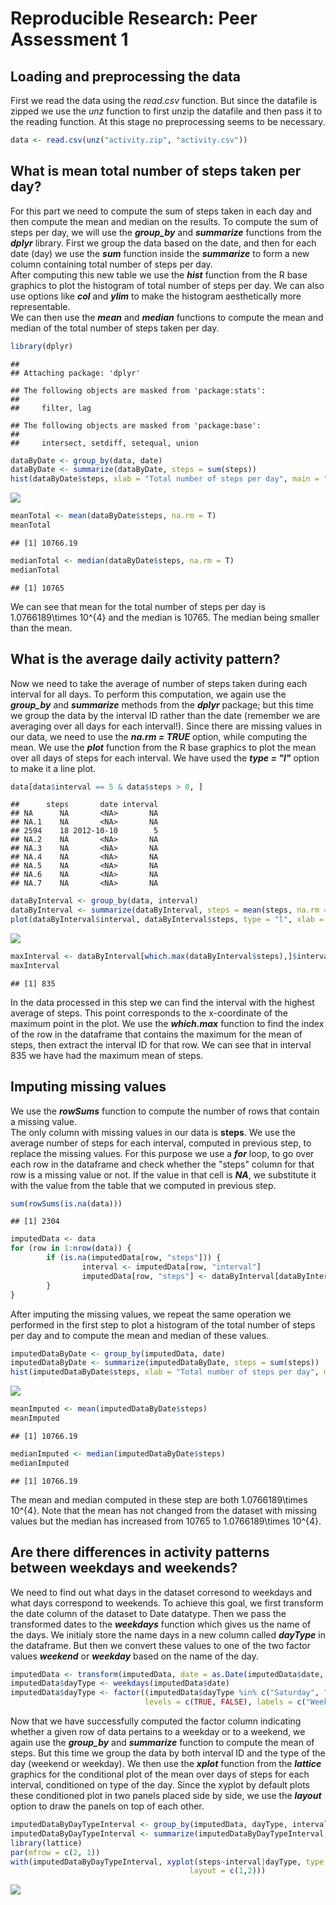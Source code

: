 # Reproducible Research: Peer Assessment 1


## Loading and preprocessing the data
First we read the data using the *read.csv* function. But since the datafile is zipped we use the *unz* function to first unzip the datafile and then pass it to the reading function. At this stage no preprocessing seems to be necessary.

```r
data <- read.csv(unz("activity.zip", "activity.csv"))
```


## What is mean total number of steps taken per day?
For this part we need to compute the sum of steps taken in each day and then compute the mean and median on the results. To compute the sum of steps per day, we will use the ***group_by*** and ***summarize*** functions from the ***dplyr*** library. First we group the data based on the date, and then for each date (day) we use the ***sum*** function inside the ***summarize*** to form a new column containing total number of steps per day.  
After computing this new table we use the ***hist*** function from the R base graphics to plot the histogram of total number of steps per day. We can also use options like ***col*** and ***ylim*** to make the histogram aesthetically more representable.  
We can then use the ***mean*** and ***median*** functions to compute the mean and median of the total number of steps taken per day.

```r
library(dplyr)
```

```
## 
## Attaching package: 'dplyr'
```

```
## The following objects are masked from 'package:stats':
## 
##     filter, lag
```

```
## The following objects are masked from 'package:base':
## 
##     intersect, setdiff, setequal, union
```

```r
dataByDate <- group_by(data, date)
dataByDate <- summarize(dataByDate, steps = sum(steps))
hist(dataByDate$steps, xlab = "Total number of steps per day", main = "Histogram of Total Number of\nSteps per Day", col = "red", ylim = c(0, 30))
```

![](PA1_template_files/figure-html/raw_histogram-1.png)<!-- -->

```r
meanTotal <- mean(dataByDate$steps, na.rm = T)
meanTotal
```

```
## [1] 10766.19
```

```r
medianTotal <- median(dataByDate$steps, na.rm = T)
medianTotal
```

```
## [1] 10765
```
We can see that mean for the total number of steps per day is 1.0766189\times 10^{4} and the median is 10765. The median being smaller than the mean.  

## What is the average daily activity pattern?
Now we need to take the average of number of steps taken during each interval for all days. To perform this computation, we again use the ***group_by*** and ***summarize*** methods from the ***dplyr*** package; but this time we group the data by the interval ID rather than the date (remember we are averaging over all days for each interval!). Since there are missing values in our data, we need to use the ***na.rm = TRUE*** option, while computing the mean. 
We use the ***plot*** function from the R base graphics to plot the mean over all days of steps for each interval. We have used the ***type = "l"*** option to make it a line plot.

```r
data[data$interval == 5 & data$steps > 0, ]
```

```
##      steps       date interval
## NA      NA       <NA>       NA
## NA.1    NA       <NA>       NA
## 2594    18 2012-10-10        5
## NA.2    NA       <NA>       NA
## NA.3    NA       <NA>       NA
## NA.4    NA       <NA>       NA
## NA.5    NA       <NA>       NA
## NA.6    NA       <NA>       NA
## NA.7    NA       <NA>       NA
```

```r
dataByInterval <- group_by(data, interval)
dataByInterval <- summarize(dataByInterval, steps = mean(steps, na.rm = T))
plot(dataByInterval$interval, dataByInterval$steps, type = "l", xlab = "Time interval", ylab = "number of steps", main = "Time-series plot of number of steps\n per interval, averaged over all days")
```

![](PA1_template_files/figure-html/step_interval_plot-1.png)<!-- -->

```r
maxInterval <- dataByInterval[which.max(dataByInterval$steps),]$interval
maxInterval
```

```
## [1] 835
```
In the data processed in this step we can find the interval with the highest average of steps. This point corresponds to the x-coordinate of the maximum point in the plot. We use the ***which.max*** function to find the index of the row in the dataframe that contains the maximum for the mean of steps, then extract the interval ID for that row. We can see that in interval 835 we have had the maximum mean of steps.


## Imputing missing values
We use the ***rowSums*** function to compute the number of rows that contain a missing value.  
The only column with missing values in our data is **steps**. We use the average number of steps for each interval, computed in previous step, to replace the missing values. For this purpose we use a ***for*** loop, to go over each row in the dataframe and check whether the "steps" column for that row is a missing value or not. If the value in that cell is ***NA***, we substitute it with the value from the table that we computed in previous step.

```r
sum(rowSums(is.na(data)))
```

```
## [1] 2304
```

```r
imputedData <- data
for (row in 1:nrow(data)) {
        if (is.na(imputedData[row, "steps"])) {
                interval <- imputedData[row, "interval"]
                imputedData[row, "steps"] <- dataByInterval[dataByInterval$interval == interval, "steps"]
        }
}
```
After imputing the missing values, we repeat the same operation we performed in the first step to plot a histogram of the total number of steps per day and to compute the mean and median of these values.

```r
imputedDataByDate <- group_by(imputedData, date)
imputedDataByDate <- summarize(imputedDataByDate, steps = sum(steps))
hist(imputedDataByDate$steps, xlab = "Total number of steps per day", main = "Histogram of Total Number of\nSteps per Day using Imputed Values", col = "red", ylim = c(0, 40))
```

![](PA1_template_files/figure-html/imputed_histogram-1.png)<!-- -->

```r
meanImputed <- mean(imputedDataByDate$steps)
meanImputed
```

```
## [1] 10766.19
```

```r
medianImputed <- median(imputedDataByDate$steps)
medianImputed
```

```
## [1] 10766.19
```
The mean and median computed in these step are both 1.0766189\times 10^{4}. Note that the mean has not changed from the dataset with missing values but the median has increased from 10765 to 1.0766189\times 10^{4}.  


## Are there differences in activity patterns between weekdays and weekends?
We need to find out what days in the dataset corresond to weekdays and what days correspond to weekends. To achieve this goal, we first transform the date column of the dataset to Date datatype. Then we pass the transformed dates to the ***weekdays*** function which gives us the name of the days. We initialy store the name days in a new column called ***dayType*** in the dataframe. But then we convert these values to one of the two factor values ***weekend*** or ***weekday*** based on the name of the day.  

```r
imputedData <- transform(imputedData, date = as.Date(imputedData$date, "%Y-%m-%d"))
imputedData$dayType <- weekdays(imputedData$date)
imputedData$dayType <- factor((imputedData$dayType %in% c("Saturday", "Sunday")), 
                              levels = c(TRUE, FALSE), labels = c("Weekend", "Weekday"))
```
Now that we have successfully computed the factor column indicating whether a given row of data pertains to a weekday or to a weekend,  we again use the ***group_by*** and ***summarize*** function to compute the mean of steps. But this time we group the data by both interval ID and the type of the day (weekend or weekday). We then use the ***xplot*** function from the ***lattice*** graphics for the conditional plot of the mean over days of steps for each interval, conditioned on type of the day. Since the xyplot by default plots these conditioned plot in two panels placed side by side, we use the ***layout*** option to draw the panels on top of each other.

```r
imputedDataByDayTypeInterval <- group_by(imputedData, dayType, interval)
imputedDataByDayTypeInterval <- summarize(imputedDataByDayTypeInterval, steps = mean(steps))
library(lattice)
par(mfrow = c(2, 1))
with(imputedDataByDayTypeInterval, xyplot(steps~interval|dayType, type = "l", ylab = "number of steps", 
                                        layout = c(1,2)))
```

![](PA1_template_files/figure-html/weekend_plotting-1.png)<!-- -->
